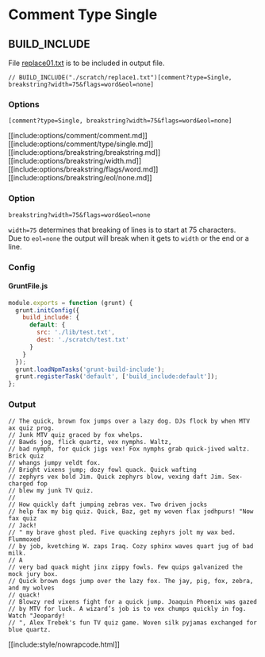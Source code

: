 # Comment Type Single

## BUILD_INCLUDE

File [replace01.txt](replacements/replace01.txt.html) is to be included in output file.

<div class="nowrapcode">

```text
// BUILD_INCLUDE("./scratch/replace1.txt")[comment?type=Single, breakstring?width=75&flags=word&eol=none]
```

</div>

### Options

`[comment?type=Single, breakstring?width=75&flags=word&eol=none]`

[[include:options/comment/comment.md]]
[[include:options/comment/type/single.md]]
[[include:options/breakstring/breakstring.md]]
[[include:options/breakstring/width.md]]
[[include:options/breakstring/flags/word.md]]
[[include:options/breakstring/eol/none.md]]

### Option

`breakstring?width=75&flags=word&eol=none`

`width=75` determines that breaking of lines is to start at 75 characters.  
Due to `eol=none` the output will break when it gets to `width` or the end or a line.

### Config

#### GruntFile.js

```js
module.exports = function (grunt) {
  grunt.initConfig({
    build_include: {
      default: {
        src: './lib/test.txt',
        dest: './scratch/test.txt'
      }
    }
  });
  grunt.loadNpmTasks('grunt-build-include');
  grunt.registerTask('default', ['build_include:default']);
};
```

### Output

```text
// The quick, brown fox jumps over a lazy dog. DJs flock by when MTV ax quiz prog.
// Junk MTV quiz graced by fox whelps.
// Bawds jog, flick quartz, vex nymphs. Waltz,
// bad nymph, for quick jigs vex! Fox nymphs grab quick-jived waltz. Brick quiz
// whangs jumpy veldt fox.
// Bright vixens jump; dozy fowl quack. Quick wafting
// zephyrs vex bold Jim. Quick zephyrs blow, vexing daft Jim. Sex-charged fop
// blew my junk TV quiz.
// 
// How quickly daft jumping zebras vex. Two driven jocks
// help fax my big quiz. Quick, Baz, get my woven flax jodhpurs! "Now fax quiz
// Jack!
// " my brave ghost pled. Five quacking zephyrs jolt my wax bed. Flummoxed
// by job, kvetching W. zaps Iraq. Cozy sphinx waves quart jug of bad milk.
// A
// very bad quack might jinx zippy fowls. Few quips galvanized the mock jury box.
// Quick brown dogs jump over the lazy fox. The jay, pig, fox, zebra, and my wolves
// quack!
// Blowzy red vixens fight for a quick jump. Joaquin Phoenix was gazed
// by MTV for luck. A wizard’s job is to vex chumps quickly in fog. Watch "Jeopardy!
// ", Alex Trebek's fun TV quiz game. Woven silk pyjamas exchanged for blue quartz.
```

[[include:style/nowrapcode.html]]